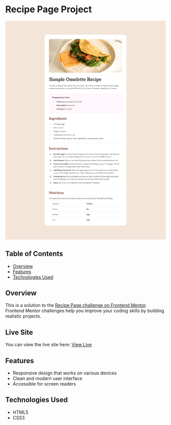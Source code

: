 # Recipe Page Project

![Recipe Page Screenshot](./design/desktop-design.jpg)

## Table of Contents

- [Overview](#overview)
- [Features](#features)
- [Technologies Used](#technologies-used)

## Overview

This is a solution to the [Recipe Page challenge on Frontend Mentor](https://www.frontendmentor.io/challenges/). Frontend Mentor challenges help you improve your coding skills by building realistic projects.

## Live Site

You can view the live site here: [View Live](https://coco390.github.io/recipe-page-main/)


## Features

- Responsive design that works on various devices
- Clean and modern user interface
- Accessible for screen readers

## Technologies Used

- HTML5
- CSS3


